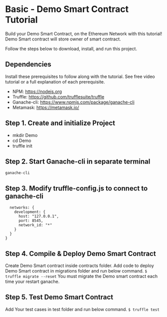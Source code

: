 
# Basic - Demo Smart Contract Tutorial
Build your Demo Smart Contract, on the Ethereum Network with this tutorial!
Demo Smart contract will store owner of smart contract. 

Follow the steps below to download, install, and run this project.
## Dependencies
Install these prerequisites to follow along with the tutorial. See free video tutorial or a full explanation of each prerequisite.
- NPM: https://nodejs.org
- Truffle: https://github.com/trufflesuite/truffle
- Ganache-cli: https://www.npmjs.com/package/ganache-cli
- Metamask: https://metamask.io/

## Step 1. Create and initialize Project
- mkdir Demo
- cd Demo
- truffle init

## Step 2. Start Ganache-cli in separate terminal
`ganache-cli`

## Step 3. Modify truffle-config.js to connect to ganache-cli
```module.exports = {
  networks: {
    development: {
      host: "127.0.0.1",
      port: 8545,
      network_id: "*"
    }
  }
}
```
## Step 4. Compile & Deploy Demo Smart Contract
Create Demo Smart contract inside contracts folder.
Add code to deploy Demo Smart contract in migrations folder and run below command.
`$ truffle migrate --reset`
You must migrate the Demo smart contract each time your restart ganache.

## Step 5. Test Demo Smart Contract
Add Your test cases in test folder and run below command.
`$ truffle test`


